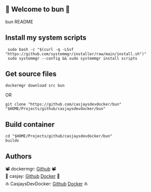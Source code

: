 ## 👋 Welcome to bun 🚀  

bun README  
  
  
## Install my system scripts  

```shell
 sudo bash -c "$(curl -q -LSsf "https://github.com/systemmgr/installer/raw/main/install.sh")"
 sudo systemmgr --config && sudo systemmgr install scripts  
```

## Get source files  

```shell
dockermgr download src bun
```

OR

```shell
git clone "https://github.com/casjaysdevdocker/bun" "$HOME/Projects/github/casjaysdevdocker/bun"
```

## Build container  

```shell
cd "$HOME/Projects/github/casjaysdevdocker/bun"
buildx 
```

## Authors  

📽 dockermgr: [Github](https://github.com/dockermgr) 📽  
🤖 casjay: [Github](https://github.com/casjay) [Docker](https://hub.docker.com/r/casjay) 🤖  
⛵ CasjaysDevDocker: [Github](https://github.com/casjaysdevdocker) [Docker](https://hub.docker.com/r/casjaysdevdocker) ⛵  

